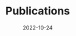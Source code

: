 ---
title: Publications
date: 2022-10-24
type: landing
# cms_exclude: true

# # View.
# view: citation

# # Optional header image (relative to `static/media/` folder).
# banner:
#   caption: ''
#   image: ''

sections:
  # - block: collection
  #   id: papers
  #   content:
  #     title: 论文发表
  #     filters:
  #       folders:
  #         - papers
  #       exclude_featured: false
  #   design:
  #     view: paper
  - block: markdown
    id: papers
    content:
      title: 论文发表
      text: |-
        {{< paper-list >}}
  - block: markdown
    id: books
    content:
      title: 专著
      text: |-
        {{< book-section >}}
    design:
      view: paper
  # - block: collection
  #   id: patents
  #   content:
  #     title: 专利
  #     text: ""
  #     filters:
  #       folders:
  #         - patent
  #   design:
  #     view: patent
  - block: markdown
    id: patents
    content: 
      title: 专利
      text: |-
        {{< patent-list >}}
---
